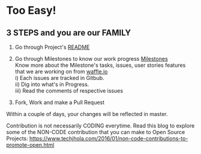 # Too Easy!
## 3 STEPS and you are our FAMILY

1) Go through Project's <a href="https://github.com/algosig/medical-data-insight/blob/master/README.MD">README</a>
2) Go through Milestones to know our work progress <a href="https://github.com/algosig/medical-data-insight/milestones">Milestones</a> <br>
Know more about the Milestone's tasks, issues, user stories features that we are working on from <a href="https://waffle.io/algosig/medical-data-insight">waffle.io</a><br>
i) Each issues are tracked in Gitbub.<br>
ii) Dig into what's in Progress.<br>
iii) Read the comments of respective issues <br>

3) Fork, Work and make a Pull Request

Within a couple of days, your changes will be reflected in master.

Contribution is not necessarily CODING everytime.
Read this blog to explore some of the NON-CODE contribution that you can make to Open Source Projects:
https://www.techjhola.com/2016/01/non-code-contributions-to-promote-open.html
